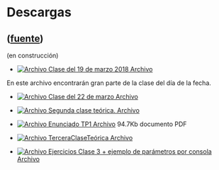 # Descargas
([fuente](https://campus.exactas.uba.ar/course/view.php?id=1010&section=3))
---
(en construcción)

  - [![Archivo](https://campus.exactas.uba.ar/theme/image.php/magazine/core/1462913092/f/pdf) Clase del 19 de marzo 2018 Archivo](https://campus.exactas.uba.ar/mod/resource/view.php?id=59822)

En este archivo encontrarán gran parte de la clase del día de la fecha.

  - [![Archivo](https://campus.exactas.uba.ar/theme/image.php/magazine/core/1462913092/f/archive) Clase del 22 de marzo Archivo](https://campus.exactas.uba.ar/mod/resource/view.php?id=60049)

  - [![Archivo](https://campus.exactas.uba.ar/theme/image.php/magazine/core/1462913092/f/pdf) Segunda clase teórica. Archivo](https://campus.exactas.uba.ar/mod/resource/view.php?id=60054)

  - [![Archivo](https://campus.exactas.uba.ar/theme/image.php/magazine/core/1462913092/f/pdf) Enunciado TP1 Archivo](https://campus.exactas.uba.ar/mod/resource/view.php?id=60175) 94.7Kb documento PDF

  - [![Archivo](https://campus.exactas.uba.ar/theme/image.php/magazine/core/1462913092/f/pdf) TerceraClaseTeórica Archivo](https://campus.exactas.uba.ar/mod/resource/view.php?id=60177)

  - [![Archivo](https://campus.exactas.uba.ar/theme/image.php/magazine/core/1462913092/f/archive) Ejercicios Clase 3 + ejemplo de parámetros por consola Archivo](https://campus.exactas.uba.ar/mod/resource/view.php?id=60185)


